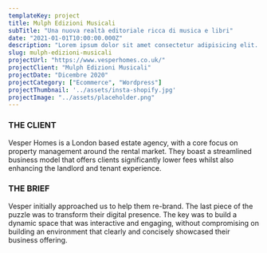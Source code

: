 ```yaml
---
templateKey: project
title: Mulph Edizioni Musicali
subTitle: "Una nuova realtà editoriale ricca di musica e libri"
date: "2021-01-01T10:00:00.000Z"
description: "Lorem ipsum dolor sit amet consectetur adipisicing elit. Recusandae porro magnam minima dignissimos quidem quam."
slug: mulph-edizioni-musicali
projectUrl: "https://www.vesperhomes.co.uk/"
projectClient: "Mulph Edizioni Musicali"
projectDate: "Dicembre 2020"
projectCategory: ["Ecommerce", "Wordpress"]
projectThumbnail: '../assets/insta-shopify.jpg'
projectImage: "../assets/placeholder.png"
---
```

### THE CLIENT

Vesper Homes is a London based estate agency, with a core focus on property management around the rental market. They boast a streamlined business model that offers clients significantly lower fees whilst also enhancing the landlord and tenant experience.

### THE BRIEF

Vesper initially approached us to help them re-brand. The last piece of the puzzle was to transform their digital presence. The key was to build a dynamic space that was interactive and engaging, without compromising on building an environment that clearly and concisely showcased their business offering.